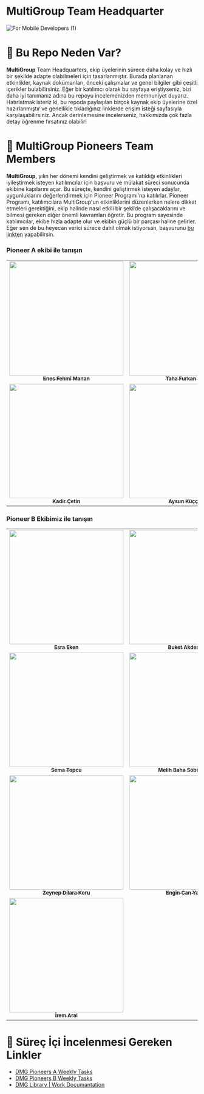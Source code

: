 # MultiGroup Team Headquarter

![For Mobile Developers (1)](https://github.com/user-attachments/assets/d176f6b2-f64a-4722-b261-7cd900c031da)

# 🧠 Bu Repo Neden Var?

**MultiGroup** Team Headquarters, ekip üyelerinin sürece daha kolay ve hızlı bir şekilde adapte olabilmeleri için tasarlanmıştır. Burada planlanan etkinlikler, kaynak dokümanları, önceki çalışmalar ve genel bilgiler gibi çeşitli içerikler bulabilirsiniz. Eğer bir katılımcı olarak bu sayfaya eriştiyseniz, bizi daha iyi tanımanız adına bu repoyu incelemenizden memnuniyet duyarız. Hatırlatmak isteriz ki, bu repoda paylaşılan birçok kaynak ekip üyelerine özel hazırlanmıştır ve genellikle tıkladığınız linklerde erişim isteği sayfasıyla karşılaşabilirsiniz. Ancak derinlemesine incelerseniz, hakkımızda çok fazla detay öğrenme fırsatınız olabilir!

# 🌟 MultiGroup Pioneers Team Members

**MultiGroup**, yılın her dönemi kendini geliştirmek ve katıldığı etkinlikleri iyileştirmek isteyen katılımcılar için başvuru ve mülakat süreci sonucunda ekibine kapılarını açar. Bu süreçte, kendini geliştirmek isteyen adaylar, uygunluklarını değerlendirmek için Pioneer Programı'na katılırlar. Pioneer Programı, katılımcılara MultiGroup'un etkinliklerini düzenlerken nelere dikkat etmeleri gerektiğini, ekip halinde nasıl etkili bir şekilde çalışacaklarını ve bilmesi gereken diğer önemli kavramları öğretir. Bu program sayesinde katılımcılar, ekibe hızla adapte olur ve ekibin güçlü bir parçası haline gelirler. Eğer sen de bu heyecan verici sürece dahil olmak istiyorsan, başvurunu [bu linkten](https://forms.gle/eDaNGhWe98qLiiVM7) yapabilirsin. 

### Pioneer A ekibi ile tanışın

<table>
  <tr>
    <td align="center"><a href="https://www.linkedin.com/in/enesfehmimanan/"><img src="https://media.licdn.com/dms/image/v2/D4D03AQEYP8H1RAV7tQ/profile-displayphoto-shrink_400_400/profile-displayphoto-shrink_400_400/0/1700500125459?e=1736380800&v=beta&t=jpo_aaYJh7AZLu2NOMLpCli1qQS3Mt4njoV5-dTIfh0" width="300px;" alt=""/><br /><sub><b>Enes Fehmi Manan</b></sub></a><br /></td>
    <td align="center"><a href="https://www.linkedin.com/in/tahafurkansen/"><img src="https://media.licdn.com/dms/image/v2/D4D03AQGX8DXWFVI_lA/profile-displayphoto-shrink_400_400/profile-displayphoto-shrink_400_400/0/1718214787618?e=1736380800&v=beta&t=_Lr1-jKsiWxJVauZSpK4hNehz_S5-cayfHcy8mFTD0M" width="300px;" alt=""/><br /><sub><b>Taha Furkan Şen</b></sub></a><br /></td>
    <td align="center"><a href="https://www.linkedin.com/in/zehratunckol/"><img src="https://media.licdn.com/dms/image/v2/D4D03AQEvhX7xZbC0MQ/profile-displayphoto-shrink_400_400/profile-displayphoto-shrink_400_400/0/1702587433553?e=1737590400&v=beta&t=0a6_2s8-PNvilewt-d_ymOBFOWcAyj8OYVuOEuAi6Mg"300px;" alt=""/><br /><sub><b>Zehra TUNÇKOL</b></sub></a><br /></td>
  </tr>
    <tr>
    <td align="center"><a href="https://www.linkedin.com/in/kadir-%C3%A7etin-961124189/"><img src="https://media.licdn.com/dms/image/v2/D4D03AQGKEEo-MPv1hw/profile-displayphoto-shrink_400_400/profile-displayphoto-shrink_400_400/0/1703701577861?e=1736380800&v=beta&t=_4Be1gYQVCgzRVEN-fVSAMJesoprXak53hQoOKPi3sc" width="300px;" alt=""/><br /><sub><b>Kadir Çetin</b></sub></a><br /></td>
    <td align="center"><a href="https://www.linkedin.com/in/aysunkuccuk/"><img src="https://media.licdn.com/dms/image/v2/D4D03AQFAUTpdxC_KKg/profile-displayphoto-shrink_400_400/profile-displayphoto-shrink_400_400/0/1684835836372?e=1736380800&v=beta&t=zlorxQ8CI7D5k9oVzLfvVV7-NtFoKx7q-bSRxQaPuDE" width="300px;" alt=""/><br /><sub><b>Aysun Küççük</b></sub></a><br /></td>
    <td align="center"><a href="https://www.linkedin.com/in/talha-berkay-eren-1b9158225//"><img src="https://media.licdn.com/dms/image/v2/D5603AQFtXFiN0w4k6g/profile-displayphoto-shrink_400_400/profile-displayphoto-shrink_400_400/0/1684581326057?e=1736380800&v=beta&t=iAYzwEekILCN7FlSVFV3yPt583yzIJXflOSHjceh4Go" width="300px;" alt=""/><br /><sub><b>Talha Berkay Eren</b></sub></a><br /></td>
  </tr>
</table>

### Pioneer B Ekibimiz ile tanışın
<table>
  <tr>
    <td align="center"><a href="https://www.linkedin.com/in/esra-eken-5a8549135/"><img src="https://media.licdn.com/dms/image/v2/D4D03AQFhCFxa4lFj1g/profile-displayphoto-shrink_400_400/B4DZOTTtxXHcAg-/0/1733343239674?e=1738800000&v=beta&t=q_Zdn6Z4pgxRnzBtP498kh0mMX5Vb5aDcWaSnN8XLLY" width="300px;" alt=""/><br /><sub><b>Esra Eken</b></sub></a><br /></td>
    <td align="center"><a href="https://www.linkedin.com/in/buket-akdemir-bukakd/"><img src="https://media.licdn.com/dms/image/v2/D5603AQGSeiGw_BBtdA/profile-displayphoto-shrink_400_400/profile-displayphoto-shrink_400_400/0/1718297291774?e=1737590400&v=beta&t=ohPkkV6lI6k59cQjvBeL9234xqcVlkU9f0s3vx8aDNk" width="300px;" alt=""/><br /><sub><b>Buket Akdemir</b></sub></a><br /></td>
    <td align="center"><a href="https://www.linkedin.com/in/murat-mert-%C5%9Fenkaya-21a793246/"><img src="https://media.licdn.com/dms/image/v2/D4D35AQHLenIe7BS2Dg/profile-framedphoto-shrink_400_400/profile-framedphoto-shrink_400_400/0/1704979126090?e=1734159600&v=beta&t=qxo4oEz0G7Zvd7K5LUwSBV3ZVDYfvkVVXd75Y9rC0SE" width="300px;" alt=""/><br /><sub><b>Murat Mert Şenkaya</b></sub></a><br /></td>
     </tr>
    <tr>
    <td align="center"><a href="https://www.linkedin.com/in/sema-topcu-7a73a91b8/"><img src="https://media.licdn.com/dms/image/v2/D4D03AQEoWnUgtCNzIA/profile-displayphoto-shrink_400_400/profile-displayphoto-shrink_400_400/0/1729805337348?e=1735776000&v=beta&t=56by5nxlgtWWr64qrc0jmqAaLrqD-QqcMt_8novc0OA" width="300px;" alt=""/><br /><sub><b>Sema Topcu</b></sub></a><br /></td>
    <td align="center"><a href="https://www.linkedin.com/in/melih-baha-s%C3%B6b%C3%BCcoval%C4%B1-8339931b3/"><img src="https://media.licdn.com/dms/image/v2/D4D03AQEp8SLSHI9hPA/profile-displayphoto-shrink_400_400/profile-displayphoto-shrink_400_400/0/1665769176412?e=1737590400&v=beta&t=2NSmTWDYOKxQBtxqi_L8B2EmRlrdJwPp7MnSduA5VjY" width="300px;" alt=""/><br /><sub><b>Melih Baha Söbücovalı</b></sub></a><br /></td>
    <td align="center"><a href="https://www.linkedin.com/in/ozlembasabakar/"><img src="https://media.licdn.com/dms/image/v2/D4D03AQHE19VTMIsnVw/profile-displayphoto-shrink_400_400/profile-displayphoto-shrink_400_400/0/1679145799562?e=1736380800&v=beta&t=rOQb7pniJNoQftOHbaY4PYGadHoMQdWpRIHESoeAjCQ" width="300px;" alt=""/><br /><sub><b>Özlem Başabakar</b></sub></a><br /></td>
    </tr>
   <tr>
   <td align="center"><a href="https://www.linkedin.com/in/zeynep-dilara-koru-961a061b9/"><img src="https://media.licdn.com/dms/image/v2/C4E03AQEUFIHPG572Xw/profile-displayphoto-shrink_400_400/profile-displayphoto-shrink_400_400/0/1646651738314?e=1738800000&v=beta&t=jVqrMH1ozy58_3lVT3GJJerVJ7sdIC6SQoPJgUSMSt0" width="300px;" alt=""/><br /><sub><b>Zeynep Dilara Koru</b></sub></a><br /></td>
    <td align="center"><a href="https://www.linkedin.com/in/engin-can-yakar-17394225a/"><img src="https://media.licdn.com/dms/image/v2/D4D35AQFcfG9m68olWg/profile-framedphoto-shrink_400_400/profile-framedphoto-shrink_400_400/0/1733573951837?e=1734541200&v=beta&t=sROVFAIQsSCRBvfGXC0TME-mNR3t4KxggpOzYlpoPPc" width="300px;" alt=""/><br /><sub><b>Engin Can Yakar</b></sub></a><br /></td>
     <td align="center"><a href="https://www.linkedin.com/in/elif-%C3%A7a%C4%9F%C4%B1l/"><img src="https://media.licdn.com/dms/image/v2/D4D03AQHYJ_KFl5Q03g/profile-displayphoto-shrink_400_400/profile-displayphoto-shrink_400_400/0/1732226250408?e=1739404800&v=beta&t=Ugj1Ow51TqMQXVspZDY0LyLAhHE8WdecAdQ-nBIzYUg" width="300px;" alt=""/><br /><sub><b>Elif Çağıl</b></sub></a><br /></td>
    </tr>
    <tr>
    <td align="center"><a href="https://www.linkedin.com/in/irem-aral-b6054517a/"><img src="https://media.licdn.com/dms/image/v2/D4D03AQGnCUWXEbUJKw/profile-displayphoto-shrink_400_400/profile-displayphoto-shrink_400_400/0/1730903427028?e=1739404800&v=beta&t=RKz50-IBR3bbF7FSAJyL_mQZaso5L_9Mq58XfjJsHvQ" width="300px;" alt=""/><br /><sub><b>İrem Aral</b></sub></a><br /></td>
    </tr>
</table>

# 📌 Süreç İçi İncelenmesi Gereken Linkler

- [DMG Pioneers A Weekly Tasks](https://github.com/Developer-MultiGroup/MultiGroup.hq/wiki/Pioneer-A-Team-Tasks)
- [DMG Pioneers B Weekly Tasks](https://github.com/Developer-MultiGroup/MultiGroup.hq/wiki/Pioneer-B-Team-Tasks)
- [DMG Library | Work Documantation](https://github.com/Developer-MultiGroup/MultiGroup.hq/wiki/DMG-Library-%7C-Work-Documantation)
 
